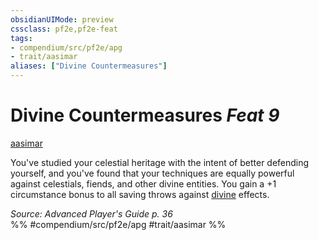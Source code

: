 ```yaml
---
obsidianUIMode: preview
cssclass: pf2e,pf2e-feat
tags:
- compendium/src/pf2e/apg
- trait/aasimar
aliases: ["Divine Countermeasures"]
---
```

# Divine Countermeasures  *Feat 9*  
[aasimar](/rules/traits/aasimar-apg.md)  


You've studied your celestial heritage with the intent of better defending yourself, and you've found that your techniques are equally powerful against celestials, fiends, and other divine entities. You gain a +1 circumstance bonus to all saving throws against [divine](/rules/traits/divine.md) effects.

*Source: Advanced Player's Guide p. 36*  
%% #compendium/src/pf2e/apg #trait/aasimar %%